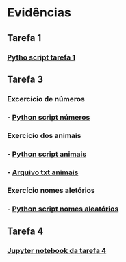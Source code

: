 # Evidências

## Tarefa 1

### [Pytho script tarefa 1](./exercicios/tarefa_1/tmdb.py)

## Tarefa 3

### Excercício de números

### - [Python script números](./exercicios/tarefa_3/numeros.py)

### Exercício dos animais

### - [Python script animais](./exercicios/tarefa_3/animais.py)

### - [Arquivo txt animais](./exercicios/tarefa_3/animais.txt)

### Exercício nomes aletórios

### - [Python script nomes aleatórios](./exercicios/tarefa_3/lab.py)

## Tarefa 4

### [Jupyter notebook da tarefa 4](./exercicios/tarefa_4/tarefa4.ipynb)
